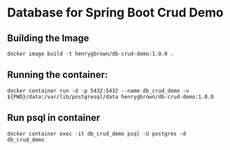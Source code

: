 # Database for Spring Boot Crud Demo

## Building the Image

```shell
docker image build -t henrygbrown/db-crud-demo:1.0.0 .
```

## Running the container:

```shell
docker container run -d -p 5432:5432 --name db_crud_demo -v ${PWD}/data:/var/lib/postgresql/data henrygbrown/db-crud-demo:1.0.0
```

## Run psql in container

```shell
docker container exec -it db_crud_demo psql -U postgres -d db_crud_demo
```
